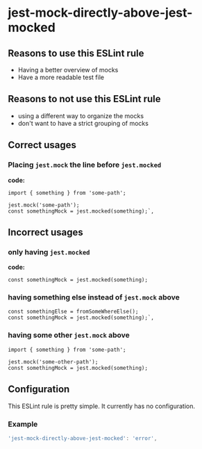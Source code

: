 # jest-mock-directly-above-jest-mocked

## Reasons to use this ESLint rule

* Having a better overview of mocks
* Have a more readable test file

## Reasons to not use this ESLint rule

* using a different way to organize the mocks
* don't want to have a strict grouping of mocks

## Correct usages

### Placing `jest.mock` the line before `jest.mocked`
**code:**
```
import { something } from 'some-path';

jest.mock('some-path');
const somethingMock = jest.mocked(something);`,
```

## Incorrect usages

### only having `jest.mocked`
**code:**
```
const somethingMock = jest.mocked(something);
```

### having something else instead of `jest.mock` above
```
const somethingElse = fromSomeWhereElse();
const somethingMock = jest.mocked(something);`,
```

### having some other `jest.mock` above
```
import { something } from 'some-path';

jest.mock('some-other-path');
const somethingMock = jest.mocked(something);
```

## Configuration

This ESLint rule is pretty simple. It currently has no configuration.

### Example

```js
'jest-mock-directly-above-jest-mocked': 'error',
```
